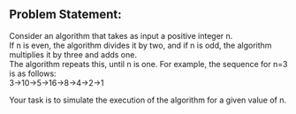 ## Problem Statement:  
Consider an algorithm that takes as input a positive integer n.  
If n is even, the algorithm divides it by two, and if n is odd, the algorithm multiplies it by three and adds one.  
The algorithm repeats this, until n is one. For example, the sequence for n=3 is as follows:  
3→10→5→16→8→4→2→1  
  
Your task is to simulate the execution of the algorithm for a given value of n.
